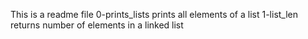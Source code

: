 This is a readme file
0-prints_lists prints all elements of a list
1-list_len returns number of elements in a linked list
